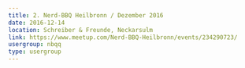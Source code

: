 ```yaml
---
title: 2. Nerd-BBQ Heilbronn / Dezember 2016
date: 2016-12-14
location: Schreiber & Freunde, Neckarsulm
link: https://www.meetup.com/Nerd-BBQ-Heilbronn/events/234290723/
usergroup: nbqq
type: usergroup
---
```

